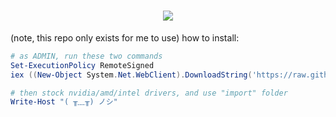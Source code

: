 <h1 align=center>
  <img src="https://github.com/hatosu/windows/blob/main/showcase.gif?raw=true" />
</h1>

(note, this repo only exists for me to use) how to install:
  ```powershell
  # as ADMIN, run these two commands
  Set-ExecutionPolicy RemoteSigned
  iex ((New-Object System.Net.WebClient).DownloadString('https://raw.githubusercontent.com/hatosu/windows/master/scripts/install.ps1'))

  # then stock nvidia/amd/intel drivers, and use "import" folder
  Write-Host "( ╥﹏╥) ノシ"
  ```
